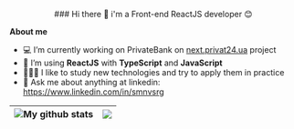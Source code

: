 <p align="center">### Hi there 👋 i'm a Front-end ReactJS developer 😊</p>

**About me**

- 💻 I’m currently working on PrivateBank on [next.privat24.ua](https://next.privat24.ua) project
- 🚀 I’m using <b>ReactJS</b> with <b>TypeScript</b> and <b>JavaScript</b> 
- 🏄🏻‍♂️ I like to study new technologies and try to apply them in practice
- 💬 Ask me about anything at linkedin: https://www.linkedin.com/in/smnvsrg


| <img align="center" src="https://github-readme-stats.vercel.app/api?username=dp120291ssv&show_icons=true&include_all_commits=true&theme=buefy&hide_border=true" alt="My github stats" /> | <img align="center" src="https://github-readme-stats.vercel.app/api/top-langs/?username=dp120291ssv&layout=compact&theme=buefy&hide_border=true" /> |
| ------------- | ------------- |

